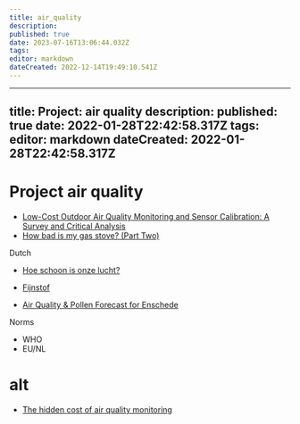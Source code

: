 ```yaml
---
title: air_quality
description: 
published: true
date: 2023-07-16T13:06:44.032Z
tags: 
editor: markdown
dateCreated: 2022-12-14T19:49:10.541Z
---
```


---
title: Project: air quality
description: 
published: true
date: 2022-01-28T22:42:58.317Z
tags: 
editor: markdown
dateCreated: 2022-01-28T22:42:58.317Z
---

# Project air quality

* [Low-Cost Outdoor Air Quality Monitoring and Sensor Calibration: A Survey and Critical Analysis](https://dl.acm.org/doi/10.1145/3446005)
* [How bad is my gas stove? (Part Two)](https://carbonswitch.co/how-bad-is-my-gas-stove-part-two)


Dutch
* [Hoe schoon is onze lucht?](https://www.rivm.nl/media/milieu-en-leefomgeving/hoeschoonisonzelucht/)
* [Fijnstof](https://www.atlasleefomgeving.nl/thema/schone-lucht/fijnstof)

* [Air Quality & Pollen Forecast for Enschede](https://www.meteoblue.com/en/weather/outdoorsports/airquality/enschede_netherlands_2756071)

Norms
* WHO
* EU/NL

# alt

* [	The hidden cost of air quality monitoring](https://news.ycombinator.com/item?id=36499905)